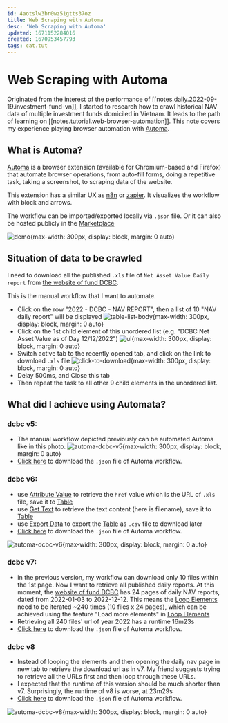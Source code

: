 ```yaml
---
id: 4aotslw3br0wz51gtts37oz
title: Web Scraping with Automa
desc: 'Web Scraping with Automa'
updated: 1671152284016
created: 1670953457793
tags: cat.tut
---
```

# Web Scraping with Automa

Originated from the interest of the performance of [[notes.daily.2022-09-19.investment-fund-vn]], I started to research how to crawl historical NAV data of multiple investment funds domiciled in Vietnam. It leads to the path of learning on [[notes.tutorial.web-browser-automation]]. This note covers my experience playing browser automation with [Automa](https://www.automa.site/).

## What is Automa?

[Automa](https://www.automa.site/) is a browser extension (available for Chromium-based and Firefox) that automate browser operations, from auto-fill forms, doing a repetitive task, taking a screenshot, to scraping data of the website.

This extension has a similar UX as [n8n](https://n8n.io/) or [zapier](https://zapier.com/). It visualizes the workflow with block and arrows.

The workflow can be imported/exported locally via `.json` file. Or it can also be hosted publicly in the [Marketplace](https://www.automa.site/marketplace)

![demo](https://www.automa.site/images/workflow-page.png){max-width: 300px, display: block, margin: 0 auto}

## Situation of data to be crawled

I need to download all the published `.xls` file of `Net Asset Value Daily report` from [the website of fund DCBC](https://dragoncapital.com.vn/en/investor-relations/announcement/?report_type=bao-cao-nav&fund_code=DCBC).

This is the manual workflow that I want to automate.
- Click on the row "2022 - DCBC - NAV REPORT", then a list of 10 "NAV daily report" will be displayed ![table-list-body](https://ik.imagekit.io/casa/h7b-dendron/Screenshot_2022-12-13_212331_wMqdBppai.jpg?ik-sdk-version=javascript-1.4.3&updatedAt=1670963391609){max-width: 300px, display: block, margin: 0 auto}
- Click on the 1st child element of this unordered list (e.g. "DCBC Net Asset Value as of Day 12/12/2022") ![ul](https://ik.imagekit.io/casa/h7b-dendron/Screenshot_2022-12-13_212405_Ly5mcZDkS.jpg?ik-sdk-version=javascript-1.4.3&updatedAt=1670963391450){max-width: 300px, display: block, margin: 0 auto}
- Switch active tab to the recently opened tab, and click on the link to download `.xls` file ![click-to-download](https://ik.imagekit.io/casa/h7b-dendron/Screenshot_2022-12-13_212459_3yjW32gbB.jpg?ik-sdk-version=javascript-1.4.3&updatedAt=1670963391579){max-width: 300px, display: block, margin: 0 auto}
- Delay 500ms, and Close this tab
- Then repeat the task to all other 9 child elements in the unordered list.

## What did I achieve using Automata?

### dcbc v5:

- The manual workflow depicted previously can be automated Automa like in this photo. ![automa-dcbc-v5](https://ik.imagekit.io/casa/h7b-dendron/Screenshot_2022-12-13_230625_LhfgSK3mk.jpg?ik-sdk-version=javascript-1.4.3&updatedAt=1670969229454){max-width: 300px, display: block, margin: 0 auto}
- [Click here](https://app.box.com/s/tu3lshyfkl12qpexshhltvlpas2wpc45) to download the `.json` file of Automa workflow.

### dcbc v6:

- use [Attribute Value](https://docs.automa.site/blocks/attribute-value.html) to retrieve the `href` value which is the URL of `.xls` file, save it to [Table](https://docs.automa.site/workflow/table.html#workflow-table)
- use [Get Text](https://docs.automa.site/blocks/get-text.html) to retrieve the text content (here is filename), save it to [Table](https://docs.automa.site/workflow/table.html#workflow-table)
- use [Export Data](https://docs.automa.site/blocks/export-data.html) to export the [Table](https://docs.automa.site/workflow/table.html#workflow-table) as `.csv` file to download later
- [Click here](https://app.box.com/s/4fnfgu26lcuujla0qy8dyvv1c7i4sdb2) to download the `.json` file of Automa workflow.

![automa-dcbc-v6](https://ik.imagekit.io/casa/h7b-dendron/Screenshot_2022-12-13_234218_xvMS4j1GI.jpg?ik-sdk-version=javascript-1.4.3&updatedAt=1670971359515){max-width: 300px, display: block, margin: 0 auto}

### dcbc v7:

- in the previous version, my workflow can download only 10 files within the 1st page. Now I want to retrieve all published daily reports. At this moment, the [website of fund DCBC](https://dragoncapital.com.vn/en/investor-relations/announcement/?report_type=bao-cao-nav&fund_code=DCBC) has 24 pages of daily NAV reports, dated from 2022-01-03 to 2022-12-12. This means the [Loop Elements](https://docs.automa.site/blocks/loop-elements.html) need to be iterated ~240 times (10 files x 24 pages), which can be achieved using the feature "Load more elements" in [Loop Elements](https://docs.automa.site/blocks/loop-elements.html)
- Retrieving all 240 files' url of year 2022 has a runtime 16m23s
- [Click here](https://app.box.com/s/7xz8wkw3t0djc7wvijwn0drk539x9exc) to download the `.json` file of Automa workflow.

### dcbc v8
- Instead of looping the elements and then opening the daily nav page in new tab to retrieve the download url as in v7. My friend suggests trying to retrieve all the URLs first and then loop through these URLs.
- I expected that the runtime of this version should be much shorter than v7. Surprisingly, the runtime of v8 is worse, at 23m29s
- [Click here](https://app.box.com/s/mcekp1p3ey4wtse57rsdre26mn1n1urx) to download the `.json` file of Automa workflow.

![automa-dcbc-v8](https://ik.imagekit.io/casa/h7b-dendron/Screenshot_2022-12-16_001603_EZHdQFXQM.jpg?ik-sdk-version=javascript-1.4.3&updatedAt=1671146216258){max-width: 300px, display: block, margin: 0 auto}